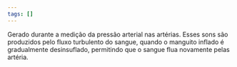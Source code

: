 ```yaml
---
tags: []
---
```

Gerado durante a medição da pressão arterial nas artérias. 
Esses sons são produzidos pelo fluxo turbulento do sangue, quando o manguito inflado é gradualmente desinsuflado, permitindo que o sangue flua novamente pelas artéria. 